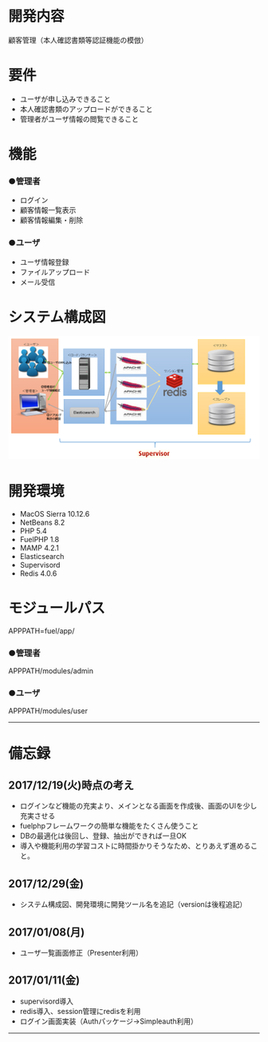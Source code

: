 # 開発内容
顧客管理（本人確認書類等認証機能の模倣）

# 要件
- ユーザが申し込みできること
- 本人確認書類のアップロードができること
- 管理者がユーザ情報の閲覧できること

# 機能
### ●管理者
- ログイン
- 顧客情報一覧表示
- 顧客情報編集・削除

### ●ユーザ
- ユーザ情報登録
- ファイルアップロード
- メール受信

# システム構成図
![システム構成図](https://github.com/tomdog3/sample/blob/master/tomdoc3.png)

# 開発環境
- MacOS Sierra 10.12.6
- NetBeans 8.2
- PHP 5.4
- FuelPHP 1.8
- MAMP 4.2.1
- Elasticsearch
- Supervisord
- Redis 4.0.6

# モジュールパス
APPPATH=fuel/app/

### ●管理者
APPPATH/modules/admin

### ●ユーザ
APPPATH/modules/user

---

# 備忘録
## 2017/12/19(火)時点の考え
- ログインなど機能の充実より、メインとなる画面を作成後、画面のUIを少し充実させる
- fuelphpフレームワークの簡単な機能をたくさん使うこと
- DBの最適化は後回し、登録、抽出ができれば一旦OK
- 導入や機能利用の学習コストに時間掛かりそうなため、とりあえず進めること。

## 2017/12/29(金)
- システム構成図、開発環境に開発ツール名を追記（versionは後程追記）

## 2017/01/08(月)
- ユーザ一覧画面修正（Presenter利用）

## 2017/01/11(金)
- supervisord導入
- redis導入、session管理にredisを利用
- ログイン画面実装（Authパッケージ->Simpleauth利用）

---
